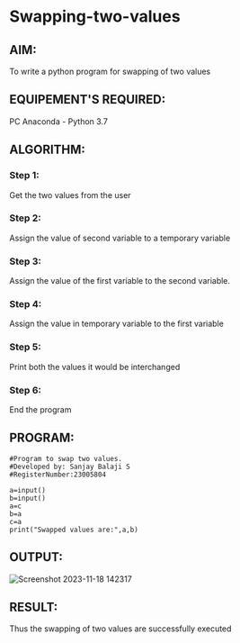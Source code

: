 # Swapping-two-values
## AIM:
To write a python program for swapping of two values
## EQUIPEMENT'S REQUIRED: 
PC
Anaconda - Python 3.7
## ALGORITHM: 
### Step 1:
Get the two values from the user
### Step 2: 
Assign the value of second variable to a temporary variable 
### Step 3: 
Assign the value of the first variable to the second variable.
### Step 4:  
Assign the value in temporary variable to the first variable
### Step 5: 
Print both the values it would be interchanged
### Step 6: 
End the program
## PROGRAM:
```
#Program to swap two values.
#Developed by: Sanjay Balaji S
#RegisterNumber:23005804

a=input()
b=input()
a=c
b=a
c=a
print("Swapped values are:",a,b)
```
## OUTPUT:
 ![Screenshot 2023-11-18 142317](https://github.com/SanjayBalaji0/Swapping-two-values/assets/145533553/d30f0769-67e9-418f-95d2-ecdff81488f9)



## RESULT:
Thus the swapping of two values are successfully executed



